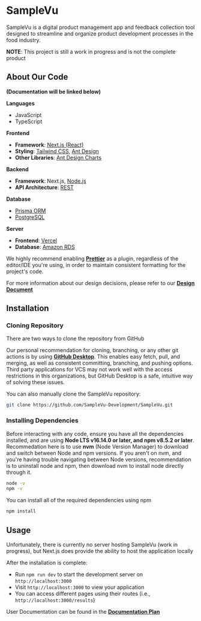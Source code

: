 # SampleVu

SampleVu is a digital product management app and feedback collection tool designed to streamline and organize product development processes in the food industry.

**NOTE**: This project is still a work in progress and is not the complete product

## About Our Code

**(Documentation will be linked below)**

**Languages**

- JavaScript
- TypeScript

**Frontend**

- **Framework**: [Next.js (React)](https://nextjs.org/docs)
- **Styling**: [Tailwind CSS](https://tailwindcss.com/docs/installation), [Ant Design](https://ant.design/docs/react/introduce)
- **Other Libraries**: [Ant Design Charts](https://charts.ant.design/en/docs/manual/introduction)

**Backend**

- **Framework**: Next.js, [Node.js](https://nodejs.org/en/docs/)
- **API Architecture**: [REST](https://restfulapi.net/)

**Database**

- [Prisma ORM](https://www.prisma.io/docs/)
- [PostgreSQL](https://www.postgresql.org/docs/)

**Server**

- **Frontend**: [Vercel](https://vercel.com/docs)
- **Database**: [Amazon RDS](https://docs.aws.amazon.com/rds/index.html?nc2=h_ql_doc_rds)

We highly recommend enabling **[Prettier](https://prettier.io/)** as a plugin, regardless of the editor/IDE you're using, in order to maintain consistent formatting for the project's code.

For more information about our design decisions, please refer to our **[Design Document](https://tarheels.live/523eggplants/d2-design-document-2/)**

## Installation

### Cloning Repository

There are two ways to clone the repository from GitHub

Our personal recommendation for cloning, branching, or any other git actions is by using **[GitHub Desktop](https://desktop.github.com/)**. This enables easy fetch, pull, and merging, as well as consistent committing, branching, and pushing options. Third party applications for VCS may not work well with the access restrictions in this organizations, but GitHub Desktop is a safe, intuitive way of solving these issues.

You can also manually clone the SampleVu repository:

```bash
git clone https://github.com/SampleVu-Development/SampleVu.git
```

### Installing Dependencies

Before interacting with any code, ensure you have all the dependencies installed, and are using **Node LTS v16.14.0 or later, and npm v8.5.2 or later**. Recommedation here is to use **nvm** (Node Version Manager) to download and switch between Node and npm versions. If you aren't on nvm, and you're having trouble navigating between Node versions, recommendation is to uninstall node and npm, then download nvm to install node directly through it.

```bash
node -v
npm -v
```

You can install all of the required dependencies using npm

```bash
npm install
```

## Usage

Unfortunately, there is currently no server hosting SampleVu (work in progress), but Next.js does provide the ability to host the application locally

After the installation is complete:

- Run `npm run dev` to start the development server on `http://localhost:3000`
- Visit `http://localhost:3000` to view your application
- You can access different pages using their routes (i.e., `http://localhost:3000/results`)

User Documentation can be found in the **[Documentation Plan](https://docs.google.com/document/d/1yZpJIDNbC75nkTlyxJNe-o-vq9OYhQEVyy5llgnbNqg/edit?usp=sharing)**
